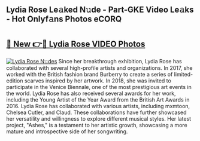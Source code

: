 ## Lydia Rose Le𝚊ked N𝚞de - Part-GKE Video Le𝚊ks - Hot Onlyf𝚊ns Photos eCORQ

# <h2><a href="http://ab40156.deff.icu/?id=Lydia+Rose">🔗 New 👉🔴 Lydia Rose VIDEO Photos</a></h2>

[![Lydia Rose N𝚞des](https://i.imgur.com/rIISA9y.gif)](http://ab40156.deff.icu/?id=Lydia+Rose)
Since her breakthrough exhibition, Lydia Rose has collaborated with several high-profile artists and organizations. In 2017, she worked with the British fashion brand Burberry to create a series of limited-edition scarves inspired by her artwork. In 2018, she was invited to participate in the Venice Biennale, one of the most prestigious art events in the world. Lydia Rose has also received several awards for her work, including the Young Artist of the Year Award from the British Art Awards in 2016. Lydia Rose has collaborated with various artists, including mxmtoon, Chelsea Cutler, and Claud. These collaborations have further showcased her versatility and willingness to explore different musical styles. Her latest project, "Ashes," is a testament to her artistic growth, showcasing a more mature and introspective side of her songwriting.
